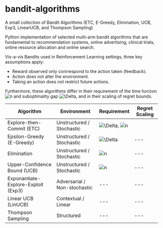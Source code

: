 # bandit-algorithms
A small collection of Bandit Algorithms (ETC, E-Greedy, Elimination, UCB, Exp3, LinearUCB, and Thompson Sampling)

Python implementation of selected multi-arm bandit algorithms that are fundamental to recommendation systems, online advertising, clinical trials, online resource allocation and online search.

Vis-a-vis Bandits used in Reinforcement Learning settings, three key assumptions apply:
- Reward observed only conrrespond to the action taken (feedback).
- Action does not alter the environment.
- Taking an action does not restrict future actions.

Furthermore, these algorithms differ in their requirement of the time horizon ![n](https://latex.codecogs.com/svg.image?n)  and suboptimality gap ![\Delta](https://latex.codecogs.com/svg.image?\Delta_{i}&space;), and in their scaling of regret bounds.



| Algorithm | Environment | Requirement | Regret Scaling |
| --- | --- | --- | --- |
| Explore-then-Commit (ETC) | Unstructured / Stochastic | ![\Delta](https://latex.codecogs.com/svg.image?\Delta_{i}&space;), ![n](https://latex.codecogs.com/svg.image?n) | ![]() |
| Epsilon-Greedy (E-Greedy)| Unstructured / Stochastic | ![\Delta](https://latex.codecogs.com/svg.image?\Delta_{i}&space;) | --- |
| Elimination | Unstructured / Stochastic | ![n](https://latex.codecogs.com/svg.image?n) | --- |
| Upper-Confidence Bound (UCB) | Unstructured / Stochastic | ![n](https://latex.codecogs.com/svg.image?n) | --- |
| Exponantiate-Explore-Exploit (Exp3) | Adversarial / Non-stochastic | --- | --- |
| Linear UCB (LinUCB) | Contextual / Linear | --- | --- |
| Thompson Sampling | Structured | --- | --- |
